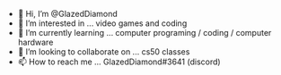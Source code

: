 - 👋 Hi, I’m @GlazedDiamond
- 👀 I’m interested in ... video games and coding
- 🌱 I’m currently learning ... computer programing / coding / computer hardware
- 💞️ I’m looking to collaborate on ... cs50 classes
- 📫 How to reach me ... GlazedDiamond#3641 (discord)
<!---
GlazedDiamond/GlazedDiamond is a ✨ special ✨ repository because its `README.md` (this file) appears on your GitHub profile.
You can click the Preview link to take a look at your changes.
--->
